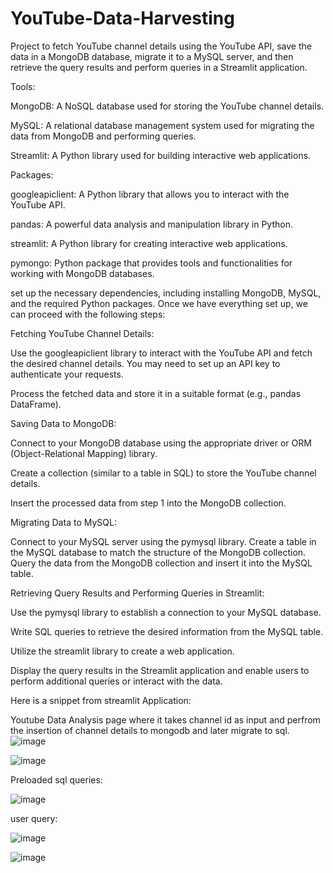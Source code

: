 # YouTube-Data-Harvesting
Project to fetch YouTube channel details using the YouTube API, save the data in a MongoDB database, migrate it to a MySQL server, and then retrieve the query results and perform queries in a Streamlit application.

Tools:

MongoDB: A NoSQL database used for storing the YouTube channel details.

MySQL: A relational database management system used for migrating the data from MongoDB and performing queries.

Streamlit: A Python library used for building interactive web applications.

Packages:

googleapiclient: A Python library that allows you to interact with the YouTube API.

pandas: A powerful data analysis and manipulation library in Python.

streamlit: A Python library for creating interactive web applications.

pymongo: Python package that provides tools and functionalities for working with MongoDB databases.


set up the necessary dependencies, including installing MongoDB, MySQL, and the required Python packages. Once we have everything set up, we can proceed with the following steps:

Fetching YouTube Channel Details:

Use the googleapiclient library to interact with the YouTube API and fetch the desired channel details. You may need to set up an API key to authenticate your requests.

Process the fetched data and store it in a suitable format (e.g., pandas DataFrame).

Saving Data to MongoDB:

Connect to your MongoDB database using the appropriate driver or ORM (Object-Relational Mapping) library.

Create a collection (similar to a table in SQL) to store the YouTube channel details.

Insert the processed data from step 1 into the MongoDB collection.

Migrating Data to MySQL:

Connect to your MySQL server using the pymysql library.
Create a table in the MySQL database to match the structure of the MongoDB collection.
Query the data from the MongoDB collection and insert it into the MySQL table.

Retrieving Query Results and Performing Queries in Streamlit:

Use the pymysql library to establish a connection to your MySQL database.

Write SQL queries to retrieve the desired information from the MySQL table.

Utilize the streamlit library to create a web application.

Display the query results in the Streamlit application and enable users to perform additional queries or interact with the data.

Here is a snippet from streamlit Application:

Youtube Data Analysis page where it takes channel id as input and perfrom the insertion of channel details to mongodb and later migrate to sql.
![image](https://github.com/Soujanya-CS/YouTube-Data-Harvesting/assets/136436804/04e15c42-2d67-42bd-8b99-e790e925161d)

![image](https://github.com/Soujanya-CS/YouTube-Data-Harvesting/assets/136436804/5d5362ce-288c-4590-b64f-2280a3ca4985)

Preloaded sql queries:

![image](https://github.com/Soujanya-CS/YouTube-Data-Harvesting/assets/136436804/ca2ab4b8-b8c6-4e47-a66a-2d9d8d959b9c)

user query:

![image](https://github.com/Soujanya-CS/YouTube-Data-Harvesting/assets/136436804/62a01802-436a-41bc-98af-78b3a84ec31e)

![image](https://github.com/Soujanya-CS/YouTube-Data-Harvesting/assets/136436804/925e62e6-eb25-4231-a242-00f1aa2b5349)



